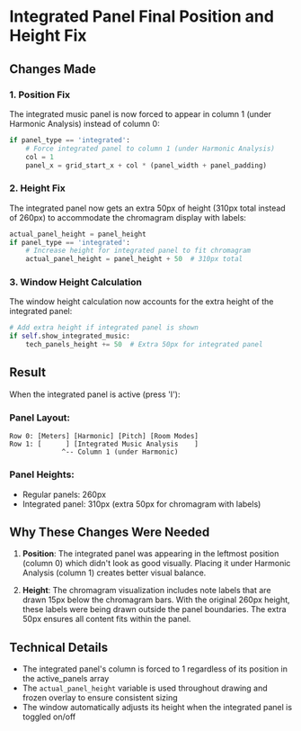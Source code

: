 # Integrated Panel Final Position and Height Fix

## Changes Made

### 1. Position Fix
The integrated music panel is now forced to appear in column 1 (under Harmonic Analysis) instead of column 0:

```python
if panel_type == 'integrated':
    # Force integrated panel to column 1 (under Harmonic Analysis)
    col = 1
    panel_x = grid_start_x + col * (panel_width + panel_padding)
```

### 2. Height Fix
The integrated panel now gets an extra 50px of height (310px total instead of 260px) to accommodate the chromagram display with labels:

```python
actual_panel_height = panel_height
if panel_type == 'integrated':
    # Increase height for integrated panel to fit chromagram
    actual_panel_height = panel_height + 50  # 310px total
```

### 3. Window Height Calculation
The window height calculation now accounts for the extra height of the integrated panel:

```python
# Add extra height if integrated panel is shown
if self.show_integrated_music:
    tech_panels_height += 50  # Extra 50px for integrated panel
```

## Result

When the integrated panel is active (press 'I'):

### Panel Layout:
```
Row 0: [Meters] [Harmonic] [Pitch] [Room Modes]
Row 1: [      ] [Integrated Music Analysis    ]
             ^-- Column 1 (under Harmonic)
```

### Panel Heights:
- Regular panels: 260px
- Integrated panel: 310px (extra 50px for chromagram with labels)

## Why These Changes Were Needed

1. **Position**: The integrated panel was appearing in the leftmost position (column 0) which didn't look as good visually. Placing it under Harmonic Analysis (column 1) creates better visual balance.

2. **Height**: The chromagram visualization includes note labels that are drawn 15px below the chromagram bars. With the original 260px height, these labels were being drawn outside the panel boundaries. The extra 50px ensures all content fits within the panel.

## Technical Details

- The integrated panel's column is forced to 1 regardless of its position in the active_panels array
- The `actual_panel_height` variable is used throughout drawing and frozen overlay to ensure consistent sizing
- The window automatically adjusts its height when the integrated panel is toggled on/off